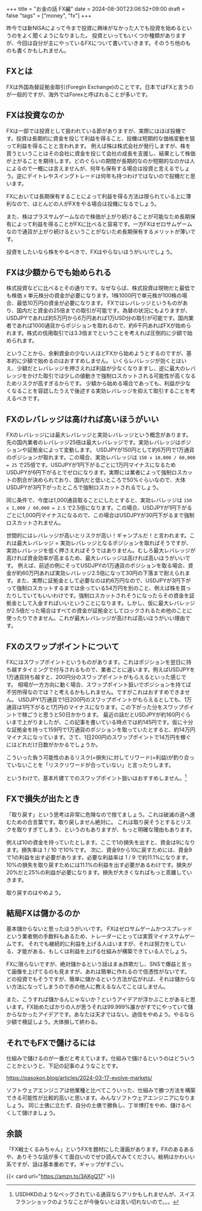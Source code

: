 +++
title = "お金の話 FX編"
date = 2024-08-30T23:06:52+09:00
draft = false
"tags" = ["money", "fx"]
+++

昨今では新NISAによって今まで投資に興味がなかった人でも投資を始めるというのをよく聞くようになりました。
投資といってもいくつか種類がありますが、今回は自分が主にやっているFXについて書いていきます。そのうち他のものも書くかもしれません。

## FXとは

FXは外国為替証拠金取引(Foregin Exchange)のことです。日本ではFXと言うのが一般的ですが、海外ではForexと呼ばれることが多いです。

## FXは投資なのか

FXは一部では投資として扱われている節がありますが、実際にはほぼ投機です。投資は長期的に資金を投じて利益を得ること、投機は短期的な価格変動を狙って利益を得ることと言われます。
例えば株は株式会社が発行しますが、株を買うということはその会社に資金を投じて会社の成長を支援し、結果として株価が上がることを期待します。どのぐらいの期間が長期的なのか短期的なのかは人によるので一概には言えませんが、何年も保有する場合は投資と言えるでしょう。逆にデイトレやスイングトレードは何年も持つわけではないので投機だと思います。

FXにおいては長期保有することによって利益を得る方法は限られている上に薄利なので、ほとんどの人がFXをやる場合は投機になるでしょう。

また、株はプラスサムゲームなので株価が上がり続けることが可能なため長期保有によって利益を得ることがFXに比べると容易です。一方FXはゼロサムゲームなので通貨が上がり続けるということがないため長期保有するメリットが薄いです。

投資をしたいなら株をやるべきで、FXはやらないほうがいいでしょう。

## FXは少額からでも始められる

株式投資などに比べるとその通りです。なぜならば、株式投資は現物だと最低でも株価 x 単元株分の資金が必要になります。1株1000円で単元株が100株の場合、最低10万円の資金が必要になります。
FXではレバレッジというものがあり、国内だと資金の25倍までの取引が可能です。為替の状況にもよりますが、USDJPYであれば約5万円から6万円あれば1万USD分の取引が可能です。国内業者であれば1000通貨からポジションを取れるので、約6千円あればFXが始められます。株式の信用取引では3.3倍までということを考えれば圧倒的に少額で始められます。

ということから、余剰資金の少ない人ほどFXから始めようとするのですが、基本的に少額で始めるのはおすすめしません。
いくらレバレッジが効くとはいえ、少額だとレバレッジを押さえれば利益が少なくなりますし、逆に最大のレバレッジをかけた取引では少しの値動きで強制ロスカットされる可能性が高くなるためリスクが高すぎるからです。
少額から始める場合であっても、利益が少なくなることを容認したうえで後述する実効レバレッジを抑えて取引することを考えるべきです。

## FXのレバレッジは高ければ高いほうがいい

FXのレバレッジには最大レバレッジと実効レバレッジという概念があります。先の国内業者のレバレッジ25倍は最大レバレッジです。実効レバレッジはポジションや証拠金によって変動します。
USDJPYが150円として約6万円で1万通貨のポジションが取れます。この場合、実効レバレッジは `150 x 10,000 / 60,000 = 25` で25倍です。USDJPYが1円下がるごとに1万円マイナスになるためUSDJPYが6円下がるとでゼロになります。実際には業者によって強制ロスカットの割合が決められており、国内だと低いところで50%ぐらいなので、大体USDJPYが3円下がったところで強制ロスカットされるでしょう。

同じ条件で、今度は1,000通貨取ることにしたとすると、実効レバレッジは `150 x 1,000 / 60,000 = 2.5` で2.5倍になります。この場合、USDJPYが1円下がるごとに1,000円マイナスになるので、この場合はUSDJPYが30円下がるまで強制ロスカットされません。

世間的にはレバレッジが高いとリスクが高い！ギャンブルだ！と言われます。これは最大レバレッジ = 実効レバレッジとなるポジションを取ればそうですが、実効レバレッジを低く押さえればそうではありません。むしろ最大レバレッジが高ければ資金効率が高まるため、最大レバレッジは高ければ高いほうがいいです。
例えば、前述の例にそってUSDJPYの1万通貨のポジションを取る場合、資金が約60万円あれば実効レバレッジ2.5倍になって30円の下落まで耐えられます。また、実際に証拠金として必要なのは約6万円なので、USDJPYが3円下がって強制ロスカットするまでは余っている54万円を別のこと、例えば株を買ったりしていてもいいわけです。強制ロスカットされそうになったらその資金を証拠金として入金すればいいということになります。しかし、仮に最大レバレッジが2.5倍だった場合はすべての資金が証拠金としてロックされるため他のことに使ったりできません。これが最大レバレッジが高ければ高いほうがいい理由です。

## FXのスワップポイントについて

FXにはスワップポイントというものがあります。これはポジションを翌日に持ち越すタイミングで付与されるもので、業者ごとに違います。例えばUSDJPYを1万通貨持ち越すと、200円分のスワップポイントがもらえるといった感じです。
相場が一方方向に動く場合、スワップポイント狙いでポジションを持てば不労所得なのでは？と考えるかもしれません。ですがこれはおすすめできません。
USDJPY1万通貨で1日200円のスワップポイントがもらえるとしても、1万通貨は1円下がると1万円のマイナスになります。この下がった分をスワップポイントで稼ごうと思うと50日かかります。
最近の話だとUSDJPYが約160円ぐらいまで上がりましたが、この記事を書いている時点では約145円です。仮に十分な証拠金を持って159円で1万通貨のポジションを取っていたとすると、約14万円マイナスになっています。さて、1日200円のスワップポイントで14万円を稼ぐにはどれだけ日数がかかるでしょうか。

こういった負う可能性のあるリスク(=損失)に対してリワード(=利益)が釣り合っていないことを「リスクリワードが合っていない」と言ったりします。

というわけで、基本片建てでのスワップポイント狙いはおすすめしません。[^1]

## FXで損失が出たとき

「取り戻す」という思考は非常に危険なので捨てましょう。これは破滅の道へ進むための合言葉です。取り戻しません絶対に。
これは取り戻そうとするとリスクを取りすぎてしまう、というのもありますが、もっと明確な理由もあります。

例えば10の資金を持っていたとします。ここで1の損失を出すと、資金は9になります。損失率は 1 / 10 で10%です。
次に、資金9から10に戻すためには、資金9で1の利益を出す必要があります。必要な利益率は 1 / 9 で約11.1%になります。10%の損失を取り戻すためには11.1%の利益を出す必要があるわけです。損失が20%だと25%の利益が必要になります。損失が大きくなればもっと乖離していきます。

取り戻すのはやめよう。

## 結局FXは儲かるのか

基本儲からないと思ったほうがいいです。
FXはゼロサムゲームかつスプレッドという業者側の手数料もあるため、トレーダーにとっては実質マイナスサムゲームです。
それでも継続的に利益を上げる人はいますが、それは努力をしている、才能がある、もしくは利益を上げる仕組みが構築できている人でしょう。

FXに限らないですが、絶対儲かるという話はまぁ詐欺だし、SNSで爆益と言って画像を上げてるのも見ますが、あれは簡単に作れるので信憑性がないです。
どの投資でもそうですが、簡単に儲かるという方法が広がれば、それは儲からない方法になってしまうので赤の他人に教えるなんてことはしません。

また、こうすれば儲かるんじゃないか？というアイデアが浮かぶことがあると思います。FX始めたばかりの人が思うそれは99.999%誰かがすでにやっていて儲からなかったアイデアです。あなたは天才ではない。過信をやめよう。やるなら少額で検証しよう。大体損して終わる。

## それでもFXで儲けるには

仕組みで儲けるのが一番だと考えています。仕組みで儲けるというのはどういうことかというと、下記の記事のようなことです。

https://pasokon.blog/articles/2024-03-17-evolve-markets/

ソフトウェアエンジニアは他業種と比べてこういった、仕組みで勝つ方法を構築できる可能性が比較的高いと思います。みんなソフトウェアエンジニアになりましょう。
同じ土俵に立たず、自分の土俵で勝負し、丁半博打をやめ、儲けるべくして儲けましょう。

## 余談

「FX戦士くるみちゃん」というFXを題材にした漫画があります。FXのあるあるや、ありそうな話が多くて面白いのでぜひ読んでみてください。絵柄はかわいい系ですが、話は基本重めです。ギャップがすごい。

{{< card url="https://amzn.to/3AKgQ17" >}}

[^1]: USDHKDのようなペッグされている通貨ならアリかもしれませんが、スイスフランショックのようなことが今後ないとは言い切れないので。。。
